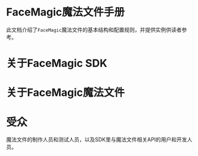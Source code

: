 # FaceMagic魔法文件手册

此文档介绍了`FaceMagic`魔法文件的基本结构和配置规则，并提供实例供读者参考。
# 关于FaceMagic SDK

# 关于FaceMagic魔法文件

# 受众
魔法文件的制作人员和测试人员，以及SDK里与魔法文件相关API的用户和开发人员。




